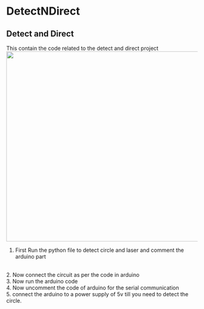 # DetectNDirect

<h2> Detect and Direct </h2>

   This contain the code related to the detect and direct project
   <img src="Images.jpeg" width="900" height="500">
1. First Run the python file to detect circle and laser and comment the arduino part
<br>
2. Now connect the circuit as per the code in arduino 
<br>
3. Now run the arduino code 
<br>
4. Now uncomment the code of arduino for the serial communication
<br>
5. connect the arduino to a power supply of 5v till you need to detect the circle.
